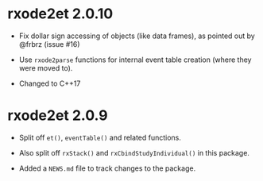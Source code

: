 # rxode2et 2.0.10

* Fix dollar sign accessing of objects (like data frames), as pointed out by @frbrz (issue #16)

* Use `rxode2parse` functions for internal event table creation (where they were moved to).

* Changed to C++17

# rxode2et 2.0.9

* Split off `et()`, `eventTable()` and related functions.

* Also split off `rxStack()` and `rxCbindStudyIndividual()` in this
  package.

* Added a `NEWS.md` file to track changes to the package.
